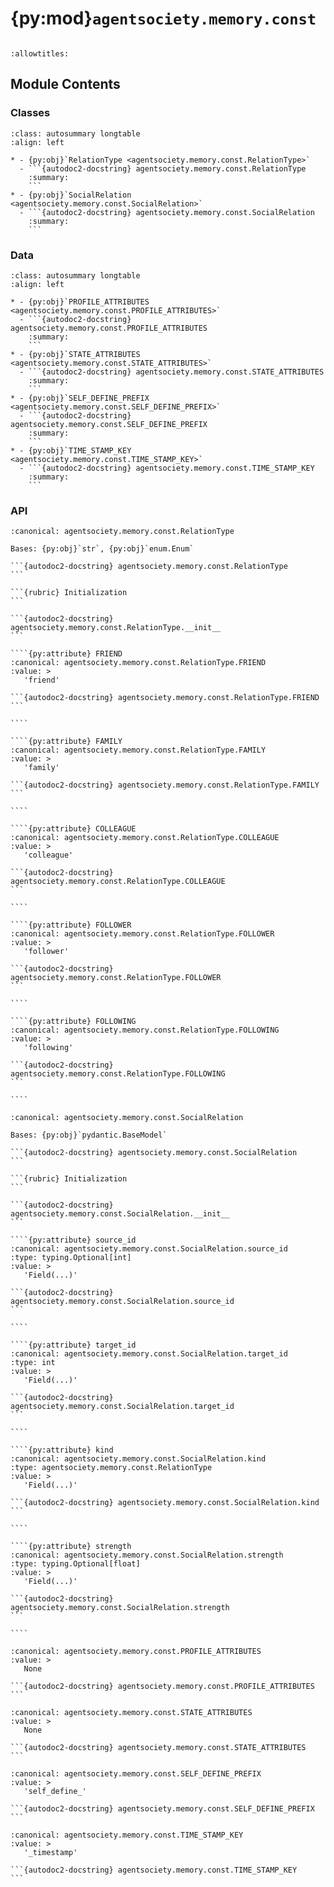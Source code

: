 # {py:mod}`agentsociety.memory.const`

```{py:module} agentsociety.memory.const
```

```{autodoc2-docstring} agentsociety.memory.const
:allowtitles:
```

## Module Contents

### Classes

````{list-table}
:class: autosummary longtable
:align: left

* - {py:obj}`RelationType <agentsociety.memory.const.RelationType>`
  - ```{autodoc2-docstring} agentsociety.memory.const.RelationType
    :summary:
    ```
* - {py:obj}`SocialRelation <agentsociety.memory.const.SocialRelation>`
  - ```{autodoc2-docstring} agentsociety.memory.const.SocialRelation
    :summary:
    ```
````

### Data

````{list-table}
:class: autosummary longtable
:align: left

* - {py:obj}`PROFILE_ATTRIBUTES <agentsociety.memory.const.PROFILE_ATTRIBUTES>`
  - ```{autodoc2-docstring} agentsociety.memory.const.PROFILE_ATTRIBUTES
    :summary:
    ```
* - {py:obj}`STATE_ATTRIBUTES <agentsociety.memory.const.STATE_ATTRIBUTES>`
  - ```{autodoc2-docstring} agentsociety.memory.const.STATE_ATTRIBUTES
    :summary:
    ```
* - {py:obj}`SELF_DEFINE_PREFIX <agentsociety.memory.const.SELF_DEFINE_PREFIX>`
  - ```{autodoc2-docstring} agentsociety.memory.const.SELF_DEFINE_PREFIX
    :summary:
    ```
* - {py:obj}`TIME_STAMP_KEY <agentsociety.memory.const.TIME_STAMP_KEY>`
  - ```{autodoc2-docstring} agentsociety.memory.const.TIME_STAMP_KEY
    :summary:
    ```
````

### API

`````{py:class} RelationType()
:canonical: agentsociety.memory.const.RelationType

Bases: {py:obj}`str`, {py:obj}`enum.Enum`

```{autodoc2-docstring} agentsociety.memory.const.RelationType
```

```{rubric} Initialization
```

```{autodoc2-docstring} agentsociety.memory.const.RelationType.__init__
```

````{py:attribute} FRIEND
:canonical: agentsociety.memory.const.RelationType.FRIEND
:value: >
   'friend'

```{autodoc2-docstring} agentsociety.memory.const.RelationType.FRIEND
```

````

````{py:attribute} FAMILY
:canonical: agentsociety.memory.const.RelationType.FAMILY
:value: >
   'family'

```{autodoc2-docstring} agentsociety.memory.const.RelationType.FAMILY
```

````

````{py:attribute} COLLEAGUE
:canonical: agentsociety.memory.const.RelationType.COLLEAGUE
:value: >
   'colleague'

```{autodoc2-docstring} agentsociety.memory.const.RelationType.COLLEAGUE
```

````

````{py:attribute} FOLLOWER
:canonical: agentsociety.memory.const.RelationType.FOLLOWER
:value: >
   'follower'

```{autodoc2-docstring} agentsociety.memory.const.RelationType.FOLLOWER
```

````

````{py:attribute} FOLLOWING
:canonical: agentsociety.memory.const.RelationType.FOLLOWING
:value: >
   'following'

```{autodoc2-docstring} agentsociety.memory.const.RelationType.FOLLOWING
```

````

`````

`````{py:class} SocialRelation(**data: typing.Any)
:canonical: agentsociety.memory.const.SocialRelation

Bases: {py:obj}`pydantic.BaseModel`

```{autodoc2-docstring} agentsociety.memory.const.SocialRelation
```

```{rubric} Initialization
```

```{autodoc2-docstring} agentsociety.memory.const.SocialRelation.__init__
```

````{py:attribute} source_id
:canonical: agentsociety.memory.const.SocialRelation.source_id
:type: typing.Optional[int]
:value: >
   'Field(...)'

```{autodoc2-docstring} agentsociety.memory.const.SocialRelation.source_id
```

````

````{py:attribute} target_id
:canonical: agentsociety.memory.const.SocialRelation.target_id
:type: int
:value: >
   'Field(...)'

```{autodoc2-docstring} agentsociety.memory.const.SocialRelation.target_id
```

````

````{py:attribute} kind
:canonical: agentsociety.memory.const.SocialRelation.kind
:type: agentsociety.memory.const.RelationType
:value: >
   'Field(...)'

```{autodoc2-docstring} agentsociety.memory.const.SocialRelation.kind
```

````

````{py:attribute} strength
:canonical: agentsociety.memory.const.SocialRelation.strength
:type: typing.Optional[float]
:value: >
   'Field(...)'

```{autodoc2-docstring} agentsociety.memory.const.SocialRelation.strength
```

````

`````

````{py:data} PROFILE_ATTRIBUTES
:canonical: agentsociety.memory.const.PROFILE_ATTRIBUTES
:value: >
   None

```{autodoc2-docstring} agentsociety.memory.const.PROFILE_ATTRIBUTES
```

````

````{py:data} STATE_ATTRIBUTES
:canonical: agentsociety.memory.const.STATE_ATTRIBUTES
:value: >
   None

```{autodoc2-docstring} agentsociety.memory.const.STATE_ATTRIBUTES
```

````

````{py:data} SELF_DEFINE_PREFIX
:canonical: agentsociety.memory.const.SELF_DEFINE_PREFIX
:value: >
   'self_define_'

```{autodoc2-docstring} agentsociety.memory.const.SELF_DEFINE_PREFIX
```

````

````{py:data} TIME_STAMP_KEY
:canonical: agentsociety.memory.const.TIME_STAMP_KEY
:value: >
   '_timestamp'

```{autodoc2-docstring} agentsociety.memory.const.TIME_STAMP_KEY
```

````
